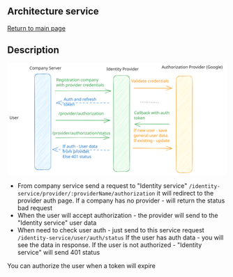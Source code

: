 ## Architecture service

[Return to main page](../README.md)

## Description

![Schema](./identity-provider-main.svg)

- From company service send a request to "Identity service" `/identity-service/provider/:providerName/authorization`
  it will redirect to the provider auth page. If a company has no provider - will return the status bad request
- When the user will accept authorization - the provider will send to the "Identity service" user data
- When need to check user auth - just send to this service request `/identity-service/user/auth/status`
  If the user has auth data - you will see the data in response. If the user is not authorized - "Identity service"
  will send 401 status

You can authorize the user when a token will expire


